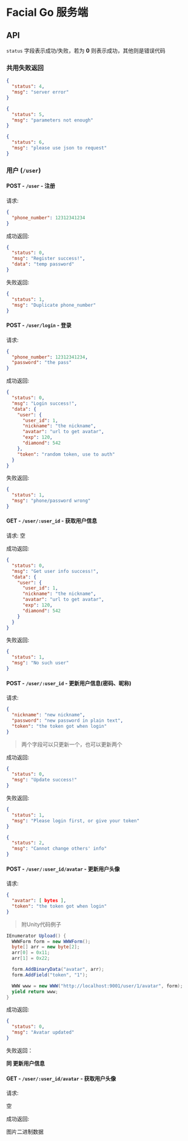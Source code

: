 # Facial Go 服务端

## API

`status` 字段表示成功/失败，若为 **0** 则表示成功，其他则是错误代码

### 共用失败返回

```json
{
  "status": 4,
  "msg": "server error"
}
```

```json
{
  "status": 5,
  "msg": "parameters not enough"
}
```

```json
{
  "status": 6,
  "msg": "please use json to request"
}
```

### 用户 (`/user`)

#### POST - `/user` - 注册

请求:

```json
{
  "phone_number": 12312341234
}
```

成功返回:

```json
{
  "status": 0,
  "msg": "Register success!",
  "data": "temp password"
}
```

失败返回:

```json
{
  "status": 1,
  "msg": "Duplicate phone_number"
}
```

#### POST - `/user/login` - 登录

请求:

```json
{
  "phone_number": 12312341234,
  "password": "the pass"
}
```

成功返回:
```json
{
  "status": 0,
  "msg": "Login success!",
  "data": {
    "user": {
      "user_id": 1,
      "nickname": "the nickname",
      "avatar": "url to get avatar",
      "exp": 120,
      "diamond": 542
    },
    "token": "random token, use to auth"
  }
}
```

失败返回:

```json
{
  "status": 1,
  "msg": "phone/password wrong"
}
```

#### GET - `/user/:user_id` - 获取用户信息

请求: 空

成功返回:
```json
{
  "status": 0,
  "msg": "Get user info success!",
  "data": {
    "user": {
      "user_id": 1,
      "nickname": "the nickname",
      "avatar": "url to get avatar",
      "exp": 120,
      "diamond": 542
    }
  }
}
```

失败返回:
```json
{
  "status": 1,
  "msg": "No such user"
}
```

#### POST - `/user/:user_id` - 更新用户信息(密码、昵称)

请求:

```json
{
  "nickname": "new nickname",
  "password": "new password in plain text",
  "token": "the token got when login"
}
```
> 两个字段可以只更新一个，也可以更新两个

成功返回:

```json
{
  "status": 0,
  "msg": "Update success!"
}
```

失败返回:

```json
{
  "status": 1,
  "msg": "Please login first, or give your token"
}
```

```json
{
  "status": 2,
  "msg": "Cannot change others' info"
}
```

#### POST - `/user/:user_id/avatar` - 更新用户头像

请求:

```json
{
  "avatar": [ bytes ],
  "token": "the token got when login"
}
```

> 附Unity代码例子

```c#
IEnumerator Upload() {
  WWWForm form = new WWWForm();
  byte[] arr = new byte[2];
  arr[0] = 0x11;
  arr[1] = 0x22;

  form.AddBinaryData("avatar", arr);
  form.AddField("token", "1");

  WWW www = new WWW("http://localhost:9001/user/1/avatar", form);
  yield return www;
}
```

成功返回:

```json
{
  "status": 0,
  "msg": "Avatar updated"
}
```

失败返回：

**同 更新用户信息**

#### GET - `/user/:user_id/avatar` - 获取用户头像

请求:

空

成功返回:

图片二进制数据